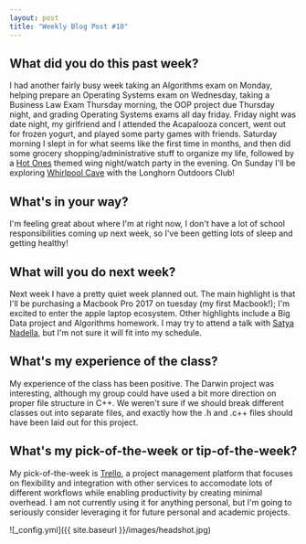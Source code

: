 ```yaml
---
layout: post
title: "Weekly Blog Post #10"
---
```



## What did you do this past week?
I had another fairly busy week taking an Algorithms exam on Monday, helping prepare an Operating Systems exam on Wednesday, taking a Business Law Exam Thursday morning, the OOP project due Thursday night, and grading Operating Systems exams all day friday. Friday night was date night, my girlfriend and I attended the Acapalooza concert, went out for frozen yogurt, and played some party games with friends. Saturday morning I slept in for what seems like the first time in months, and then did some grocery shopping/administrative stuff to organize my life, followed by a [Hot Ones](https://www.youtube.com/playlist?list=PLAzrgbu8gEMIIK3r4Se1dOZWSZzUSadfZ) themed wing night/watch party in the evening. On Sunday I'll be exploring [Whirlpool Cave](https://www.yelp.com/biz/whirlpool-cave-preserve-austin) with the Longhorn Outdoors Club!

## What's in your way?
I'm feeling great about where I'm at right now, I don't have a lot of school responsibilities coming up next week, so I've been getting lots of sleep and getting healthy!

## What will you do next week?
Next week I have a pretty quiet week planned out. The main highlight is that I'll be purchasing a Macbook Pro 2017 on tuesday (my first Macbook!); I'm excited to enter the apple laptop ecosystem. Other highlights include a Big Data project and Algorithms homework. I may try to attend a talk with [Satya Nadella](https://en.wikipedia.org/wiki/Satya_Nadella), but I'm not sure it will fit into my schedule.

## What's my experience of the class?
My experience of the class has been positive. The Darwin project was interesting, although my group could have used a bit more direction on proper file structure in C++. We weren't sure if we should break different classes out into separate files, and exactly how the .h and .c++ files should have been laid out for this project.

## What's my pick-of-the-week or tip-of-the-week?
My pick-of-the-week is [Trello](https://trello.com/), a project management platform that focuses on flexibility and integration with other services to accomodate lots of different workflows while enabling productivity by creating minimal overhead. I am not currently using it for anything personal, but I'm going to seriously consider leveraging it for future personal and academic projects.

![_config.yml]({{ site.baseurl }}/images/headshot.jpg)
